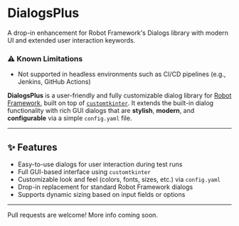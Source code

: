 # DialogsPlus
A drop-in enhancement for Robot Framework's Dialogs library with modern UI and extended user interaction keywords.

### ⚠️ Known Limitations

- Not supported in headless environments such as CI/CD pipelines (e.g., Jenkins, GitHub Actions)


**DialogsPlus** is a user-friendly and fully customizable dialog library for [Robot Framework](https://robotframework.org/), built on top of [`customtkinter`](https://github.com/TomSchimansky/CustomTkinter). It extends the built-in dialog functionality with rich GUI dialogs that are **stylish**, **modern**, and **configurable** via a simple `config.yaml` file.

---

## ✨ Features

- Easy-to-use dialogs for user interaction during test runs
- Full GUI-based interface using `customtkinter`
- Customizable look and feel (colors, fonts, sizes, etc.) via `config.yaml`
- Drop-in replacement for standard Robot Framework dialogs
- Supports dynamic sizing based on input fields or options

---



Pull requests are welcome! More info coming soon.